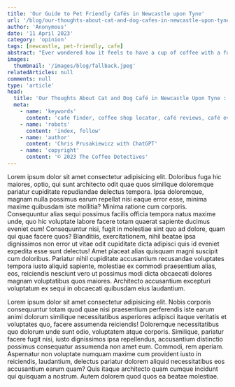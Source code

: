 ```yaml
---
title: 'Our Guide to Pet Friendly Cafés in Newcastle upon Tyne'
url: '/blog/our-thoughts-about-cat-and-dog-cafes-in-newcastle-upon-tyne/'
author: 'Anonymous'
date: '11 April 2023'
category: 'opinion'
tags: [newcastle, pet-friendly, cafe]
abstract: "Ever wondered how it feels to have a cup of coffee with a furry animal right beside you? We have reviewed six cafes in Newcastle upon Tyne. Here are our thoughts."
images:
  thumbnail: '/images/blog/fallback.jpeg'
relatedArticles: null
comments: null
type: 'article'
head:
  title: 'Our Thoughts About Cat and Dog Café in Newcastle Upon Tyne : Blog : Explore Cafés and Coffee Blends Across Tyne & Wear'
  meta:
    - name: 'keywords'
      content: 'café finder, coffee shop locator, café reviews, café events, café news, speciality coffee, café blog, coffee culture'
    - name: 'robots'
      content: 'index, follow'
    - name: 'author'
      content: 'Chris Prusakiewicz with ChatGPT'
    - name: 'copyright'
      content: '© 2023 The Coffee Detectives'
---
```


<p>Lorem ipsum dolor sit amet consectetur adipisicing elit. Doloribus fuga hic maiores, optio, qui sunt architecto odit quae quos similique doloremque pariatur cupiditate repudiandae delectus tempora. Ipsa doloremque, magnam nulla possimus earum repellat nisi eaque error esse, minima maxime quibusdam iste mollitia? Minima ratione cum corporis. Consequuntur alias sequi possimus facilis officia tempora natus maxime unde, quo hic voluptate labore facere totam quaerat sapiente ducimus eveniet cum! Consequuntur nisi, fugit in molestiae sint quo ad dolore, quam qui quae facere quos? Blanditiis, exercitationem, nihil beatae ipsa dignissimos non error ut vitae odit cupiditate dicta adipisci quis id eveniet expedita esse sunt delectus! Amet placeat alias quisquam magni suscipit cum doloribus. Pariatur nihil cupiditate accusantium recusandae voluptates tempora iusto aliquid sapiente, molestiae ex commodi praesentium alias, eos, reiciendis nesciunt vero ut possimus modi dicta obcaecati dolores magnam voluptatibus quos maiores. Architecto accusantium excepturi voluptatum ex sequi in obcaecati quibusdam eius laudantium.</p>
<p>Lorem ipsum dolor sit amet consectetur adipisicing elit. Nobis corporis consequuntur totam quod quae nisi praesentium perferendis iste earum animi dolorum similique necessitatibus asperiores adipisci itaque veritatis et voluptates quo, facere assumenda reiciendis! Doloremque necessitatibus quo dolorum unde sunt odio, voluptatem atque corporis. Similique, pariatur facere fugit nisi, iusto dignissimos ipsa repellendus, accusantium distinctio possimus consequatur assumenda non amet eum. Commodi, rem aperiam. Aspernatur non voluptate numquam maxime cum provident iusto in reiciendis, laudantium, delectus pariatur dolorem aliquid necessitatibus eos accusantium earum quam? Quis itaque architecto quam cumque incidunt qui quisquam a nostrum. Autem dolorem quod quos ea beatae molestiae.</p>